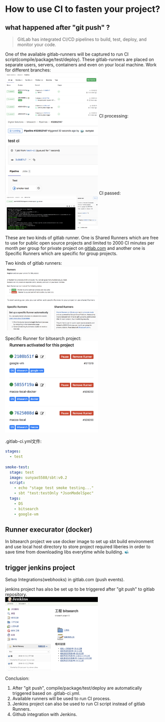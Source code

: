 # How to use CI to fasten your project?
## what happened after "git push" ?

> GitLab has integrated CI/CD pipelines to build, test, deploy, and monitor your code.
                
One of the available gitlab-runners will be captured to run CI script(compile/package/test/deploy). These gitlab-runners are placed on separate users, servers, containers and even on your local machine.
Work for different branches:       
<img src="./image/ci-branch.png" alt="drawing" style="width:300px;"/>
CI processing:            
<img src="./image/ci.png" alt="drawing" style="width:300px;"/>
CI passed:         
<img src="./image/ci-pass.png" alt="drawing" style="width:300px;"/>

These are two kinds of gitlab runner. One is Shared Runners which are free to use for public open source projects and limited to 2000 CI minutes per month per group for private project on [gitlab.com](https://gitlab.com) and another one is Specific Runners which are specific for group projects.

Two kinds of gitlab runners:   
<img src="./image/2-runners.png" alt="drawing" style="width:300px;"/>

Specific Runner for bitsearch project:
<img src="./image/runners.png" alt="drawing" style="width:300px;"/>

.gitlab-ci.yml文件:
```yaml
stages:
  - test

smoke-test:
  stage: test
  image: sunyao5588/sbt:v0.2
  script:
    - echo "stage test smoke testing..."
    - sbt "test:testOnly *JsonModelSpec"
  tags:
    - DS
    - bitsearch
    - google-vm
```

## Runner execurator (docker)     
In bitsearch project we use docker image to set up sbt build environment and use local host directory to store project required liberies in order to save time from downloading libs everytime while building. <img src="./image/docker.png" alt="drawing" style="width:15px;"/>    

## trigger jenkins project
Setup Integrations(webhooks) in gitlab.com (push events).

jenkins project has also be set up to be triggered after "git push" to gitlab repository.    
<img src="./image/jenkins-trigger.png" alt="drawing" style="width:300px;"/>


Conclusion: 
1. After "git push", compile/package/test/deploy are automatically triggered based on .gitlab-ci.yml.
2. Available runners will be used to run CI process.
3. Jenkins project can also be used to run CI script instead of gitlab Runners.
4. Github integration with Jenkins.

